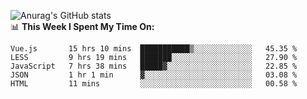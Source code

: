 
![Anurag's GitHub stats](https://github-readme-stats.vercel.app/api?username=supergczh&show_icons=true&theme=radical)
<br />
📊 **This Week I Spent My Time On:**

<!--START_SECTION:waka-->
```text
Vue.js       15 hrs 10 mins  ███████████▒░░░░░░░░░░░░░   45.35 % 
LESS         9 hrs 19 mins   ███████░░░░░░░░░░░░░░░░░░   27.90 % 
JavaScript   7 hrs 38 mins   █████▓░░░░░░░░░░░░░░░░░░░   22.85 % 
JSON         1 hr 1 min      ▓░░░░░░░░░░░░░░░░░░░░░░░░   03.08 % 
HTML         11 mins         ░░░░░░░░░░░░░░░░░░░░░░░░░   00.58 % 
```
<!--END_SECTION:waka-->
